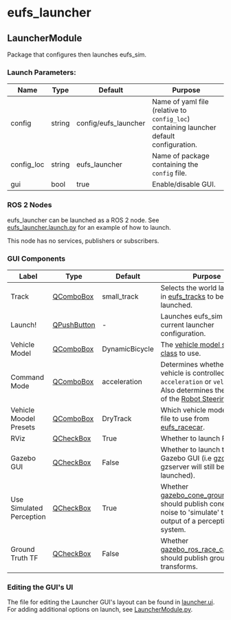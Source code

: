 # eufs_launcher

## LauncherModule

Package that configures then launches eufs_sim.

### Launch Parameters:

| Name | Type | Default | Purpose |
| ----- | ---- |  ------ | ------- |
| config     | string | config/eufs_launcher | Name of yaml file (relative to `config_loc`) containing launcher default configuration. |
| config_loc | string | eufs_launcher        | Name of package containing the `config` file. |
| gui        | bool   | true                 | Enable/disable GUI. |

### ROS 2 Nodes
eufs_launcher can be launched as a ROS 2 node. See [eufs_launcher.launch.py](./launch/eufs_launcher.launch.py) for an example of how to launch.

This node has no services, publishers or subscribers.

### GUI Components

| Label | Type | Default | Purpose |
| ----- | ---- | ------- | ------- |
| Track                    | [QComboBox](https://doc.qt.io/qt-5/qcombobox.html)     | small_track    | Selects the world launch file in [eufs_tracks](../eufs_tracks/launch) to be launched. |
| Launch!                  | [QPushButton](https://doc.qt.io/qt-5/qpushbutton.html) | -              | Launches eufs_sim with current launcher configuration. |
| Vehicle Model            | [QComboBox](https://doc.qt.io/qt-5/qcombobox.html)     | DynamicBicycle | The [vehicle model sub-class](../eufs_models/src) to use. |
| Command Mode             | [QComboBox](https://doc.qt.io/qt-5/qcombobox.html)     | acceleration   | Determines whether the vehicle is controlled using `acceleration` or `velocity`. Also determines the outputs of the [Robot Steering GUI](../eufs_rqt/src/eufs_rqt/EUFSRobotSteeringGUI.py). |
| Vehicle Moodel Presets   | [QComboBox](https://doc.qt.io/qt-5/qcombobox.html)     | DryTrack       | Which vehicle model config file to use from [eufs_racecar](../eufs_racecar/robots). |
| RViz                     | [QCheckBox](https://doc.qt.io/qt-5/qcheckbox.html)     | True           | Whether to launch RViz. |
| Gazebo GUI               | [QCheckBox](https://doc.qt.io/qt-5/qcheckbox.html)     | False          | Whether to launch the Gazebo GUI (i.e [gzclient](http://gazebosim.org/tutorials?tut=components&cat=get_started), gzserver will still be launched). |
| Use Simulated Perception | [QCheckBox](https://doc.qt.io/qt-5/qcheckbox.html)     | True           | Whether [gazebo_cone_ground_truth](../eufs_plugins/gazebo_cone_ground_truth/src/gazebo_cone_ground_truth.cpp) should publish cones with noise to 'simulate' the output of a perception system. |
| Ground Truth TF          | [QCheckBox](https://doc.qt.io/qt-5/qcheckbox.html)     | False          | Whether [gazebo_ros_race_car_model](../eufs_plugins/gazebo_race_car_model/src/gazebo_ros_race_car_model.cpp) should publish ground truth transforms. |

### Editing the GUI's UI

The file for editing the Launcher GUI's layout can be found in [launcher.ui](./resource/launcher.ui).
For adding additional options on launch, see [LauncherModule.py](./src/eufs_launcher/LauncherModule.py).
